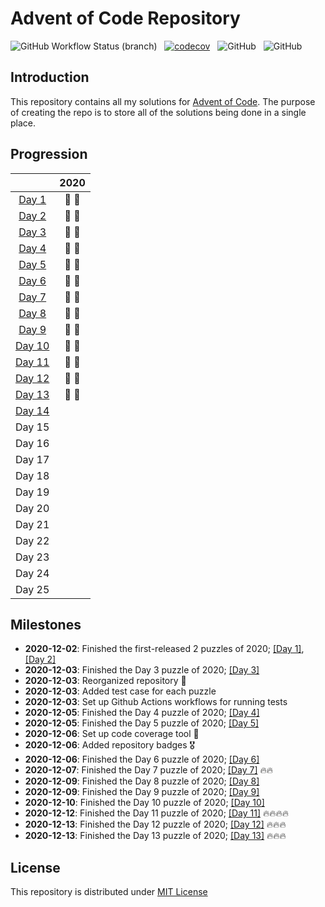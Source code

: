 # Advent of Code Repository

![GitHub Workflow Status (branch)](https://img.shields.io/github/workflow/status/luangtatipsy/advent-of-code/Run%20Python%20tests/master?style=for-the-badge&logo=github) &nbsp; [![codecov](https://img.shields.io/codecov/c/gh/luangtatipsy/advent-of-code?flag=unittests&style=for-the-badge&logo=codecov)](https://codecov.io/gh/luangtatipsy/advent-of-code) &nbsp; ![GitHub](https://img.shields.io/badge/code%20formatter-black-lightgrey?style=for-the-badge) &nbsp; ![GitHub](https://img.shields.io/github/license/luangtatipsy/advent-of-code?style=for-the-badge)

## Introduction
This repository contains all my solutions for [Advent of Code](https://adventofcode.com/). The purpose of creating the repo is to store all of the solutions being done in a single place.

## Progression
|       | 2020 |
|:-----:|:----:|
| [Day 1](https://adventofcode.com/2020/day/1) |  🌟 🌟 |
| [Day 2](https://adventofcode.com/2020/day/2) |  🌟 🌟 |
| [Day 3](https://adventofcode.com/2020/day/3) |  🌟 🌟 |
| [Day 4](https://adventofcode.com/2020/day/4) |  🌟 🌟 |
| [Day 5](https://adventofcode.com/2020/day/5) |  🌟 🌟 |
| [Day 6](https://adventofcode.com/2020/day/6) |  🌟 🌟 |
| [Day 7](https://adventofcode.com/2020/day/7) |  🌟 🌟 |
| [Day 8](https://adventofcode.com/2020/day/8) |  🌟 🌟 |
| [Day 9](https://adventofcode.com/2020/day/9) |  🌟 🌟 |
| [Day 10](https://adventofcode.com/2020/day/10) |  🌟 🌟 |
| [Day 11](https://adventofcode.com/2020/day/11) |  🌟 🌟 |
| [Day 12](https://adventofcode.com/2020/day/12) |  🌟 🌟 |
| [Day 13](https://adventofcode.com/2020/day/13) |  🌟 🌟 |
| [Day 14](https://adventofcode.com/2020/day/14) |   |
| Day 15 |      |
| Day 16 |      |
| Day 17 |      |
| Day 18 |      |
| Day 19 |      |
| Day 20 |      |
| Day 21 |      |
| Day 22 |      |
| Day 23 |      |
| Day 24 |      |
| Day 25 |      |


## Milestones
- __2020-12-02__: Finished the first-released 2 puzzles of 2020; [[Day 1]](https://adventofcode.com/2020/day/1), [[Day 2]](https://adventofcode.com/2020/day/2)
- __2020-12-03__: Finished the Day 3 puzzle of 2020; [[Day 3]](https://adventofcode.com/2020/day/3)
- __2020-12-03__: Reorganized repository 🎉
- __2020-12-03__: Added test case for each puzzle
- __2020-12-03__: Set up Github Actions workflows for running tests
- __2020-12-05__: Finished the Day 4 puzzle of 2020; [[Day 4]](https://adventofcode.com/2020/day/4)
- __2020-12-05__: Finished the Day 5 puzzle of 2020; [[Day 5]](https://adventofcode.com/2020/day/5)
- __2020-12-06__: Set up code coverage tool 💯
- __2020-12-06__: Added repository badges 🎖
- __2020-12-06__: Finished the Day 6 puzzle of 2020; [[Day 6]](https://adventofcode.com/2020/day/6)
- __2020-12-07__: Finished the Day 7 puzzle of 2020; [[Day 7]](https://adventofcode.com/2020/day/7) 🔥🔥
- __2020-12-09__: Finished the Day 8 puzzle of 2020; [[Day 8]](https://adventofcode.com/2020/day/8)
- __2020-12-09__: Finished the Day 9 puzzle of 2020; [[Day 9]](https://adventofcode.com/2020/day/9)
- __2020-12-10__: Finished the Day 10 puzzle of 2020; [[Day 10]](https://adventofcode.com/2020/day/10)
- __2020-12-12__: Finished the Day 11 puzzle of 2020; [[Day 11]](https://adventofcode.com/2020/day/11) 🔥🔥🔥🔥
- __2020-12-13__: Finished the Day 12 puzzle of 2020; [[Day 12]](https://adventofcode.com/2020/day/12) 🔥🔥🔥
- __2020-12-13__: Finished the Day 13 puzzle of 2020; [[Day 13]](https://adventofcode.com/2020/day/13) 🔥🔥🔥


## License
This repository is distributed under [MIT License](https://github.com/luangtatipsy/advent-of-code/blob/master/LICENSE)
